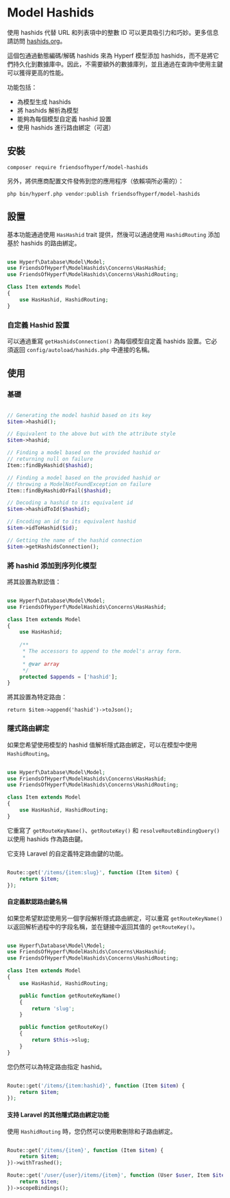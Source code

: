 # Model Hashids

使用 hashids 代替 URL 和列表項中的整數 ID 可以更具吸引力和巧妙。更多信息請訪問 [hashids.org](https://hashids.org/)。

這個包通過動態編碼/解碼 hashids 來為 Hyperf 模型添加 hashids，而不是將它們持久化到數據庫中。因此，不需要額外的數據庫列，並且通過在查詢中使用主鍵可以獲得更高的性能。

功能包括：

- 為模型生成 hashids
- 將 hashids 解析為模型
- 能夠為每個模型自定義 hashid 設置
- 使用 hashids 進行路由綁定（可選）

## 安裝

```shell
composer require friendsofhyperf/model-hashids
```

另外，將供應商配置文件發佈到您的應用程序（依賴項所必需的）：

```shell
php bin/hyperf.php vendor:publish friendsofhyperf/model-hashids
```

## 設置

基本功能通過使用 `HasHashid` trait 提供，然後可以通過使用 `HashidRouting` 添加基於 hashids 的路由綁定。

```php

use Hyperf\Database\Model\Model;
use FriendsOfHyperf\ModelHashids\Concerns\HasHashid;
use FriendsOfHyperf\ModelHashids\Concerns\HashidRouting;

Class Item extends Model
{
    use HasHashid, HashidRouting;
}

```

### 自定義 Hashid 設置

可以通過重寫 `getHashidsConnection()` 為每個模型自定義 hashids 設置。它必須返回 `config/autoload/hashids.php` 中連接的名稱。

## 使用

### 基礎

```php

// Generating the model hashid based on its key
$item->hashid();

// Equivalent to the above but with the attribute style
$item->hashid;

// Finding a model based on the provided hashid or
// returning null on failure
Item::findByHashid($hashid);

// Finding a model based on the provided hashid or
// throwing a ModelNotFoundException on failure
Item::findByHashidOrFail($hashid);

// Decoding a hashid to its equivalent id 
$item->hashidToId($hashid);

// Encoding an id to its equivalent hashid
$item->idToHashid($id);

// Getting the name of the hashid connection
$item->getHashidsConnection();

```

### 將 hashid 添加到序列化模型

將其設置為默認值：

```php

use Hyperf\Database\Model\Model;
use FriendsOfHyperf\ModelHashids\Concerns\HasHashid;

class Item extends Model
{
    use HasHashid;
    
    /**
     * The accessors to append to the model's array form.
     *
     * @var array
     */
    protected $appends = ['hashid'];
}

```

將其設置為特定路由：

`return $item->append('hashid')->toJson();`

### 隱式路由綁定

如果您希望使用模型的 hashid 值解析隱式路由綁定，可以在模型中使用 `HashidRouting`。

```php

use Hyperf\Database\Model\Model;
use FriendsOfHyperf\ModelHashids\Concerns\HasHashid;
use FriendsOfHyperf\ModelHashids\Concerns\HashidRouting;

class Item extends Model
{
    use HasHashid, HashidRouting;
}

```

它重寫了 `getRouteKeyName()`、`getRouteKey()` 和 `resolveRouteBindingQuery()` 以使用 hashids 作為路由鍵。

它支持 Laravel 的自定義特定路由鍵的功能。

```php

Route::get('/items/{item:slug}', function (Item $item) {
    return $item;
});

```

#### 自定義默認路由鍵名稱

如果您希望默認使用另一個字段解析隱式路由綁定，可以重寫 `getRouteKeyName()` 以返回解析過程中的字段名稱，並在鏈接中返回其值的 `getRouteKey()`。

```php

use Hyperf\Database\Model\Model;
use FriendsOfHyperf\ModelHashids\Concerns\HasHashid;
use FriendsOfHyperf\ModelHashids\Concerns\HashidRouting;

class Item extends Model
{
    use HasHashid, HashidRouting;

    public function getRouteKeyName()
    {
        return 'slug';
    }

    public function getRouteKey()
    {
        return $this->slug;
    }
}

```

您仍然可以為特定路由指定 hashid。

```php

Route::get('/items/{item:hashid}', function (Item $item) {
    return $item;
});

```

#### 支持 Laravel 的其他隱式路由綁定功能

使用 `HashidRouting` 時，您仍然可以使用軟刪除和子路由綁定。

```php

Route::get('/items/{item}', function (Item $item) {
    return $item;
})->withTrashed();

Route::get('/user/{user}/items/{item}', function (User $user, Item $item) {
    return $item;
})->scopeBindings();

```
